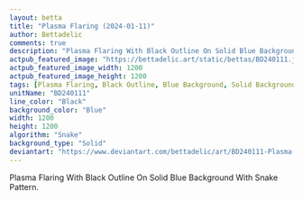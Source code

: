 ```yaml
---
layout: betta
title: "Plasma Flaring (2024-01-11)"
author: Bettadelic
comments: true
description: "Plasma Flaring With Black Outline On Solid Blue Background With Snake Pattern."
actpub_featured_image: "https://bettadelic.art/static/bettas/BD240111.jpg"
actpub_featured_image_width: 1200
actpub_featured_image_height: 1200
tags: [Plasma Flaring, Black Outline, Blue Background, Solid Background Pattern, Snake Pattern, January 2024]
unitName: "BD240111"
line_color: "Black"
background_color: "Blue"
width: 1200
height: 1200
algorithm: "Snake"
background_type: "Solid"
deviantart: "https://www.deviantart.com/bettadelic/art/BD240111-Plasma-Flaring-2024-01-11-1010243836"
---
```


Plasma Flaring With Black Outline On Solid Blue Background With Snake Pattern.

